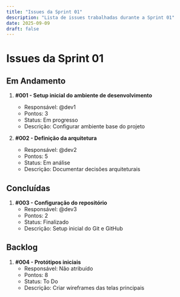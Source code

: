 ```yaml
---
title: "Issues da Sprint 01"
description: "Lista de issues trabalhadas durante a Sprint 01"
date: 2025-09-09
draft: false
---
```


# Issues da Sprint 01

## Em Andamento
1. **#001 - Setup inicial do ambiente de desenvolvimento**
   - Responsável: @dev1
   - Pontos: 3
   - Status: Em progresso
   - Descrição: Configurar ambiente base do projeto

2. **#002 - Definição da arquitetura**
   - Responsável: @dev2
   - Pontos: 5
   - Status: Em análise
   - Descrição: Documentar decisões arquiteturais

## Concluídas
1. **#003 - Configuração do repositório**
   - Responsável: @dev3
   - Pontos: 2
   - Status: Finalizado
   - Descrição: Setup inicial do Git e GitHub

## Backlog
1. **#004 - Protótipos iniciais**
   - Responsável: Não atribuído
   - Pontos: 8
   - Status: To Do
   - Descrição: Criar wireframes das telas principais
